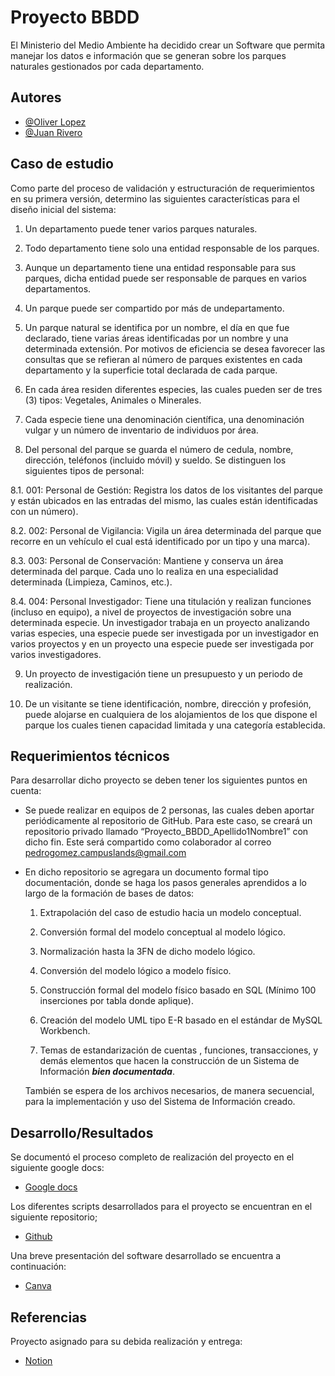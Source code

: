 
# Proyecto BBDD

El Ministerio del Medio Ambiente ha decidido crear un Software que permita manejar los
datos e información que se generan sobre los parques naturales gestionados por cada
departamento.


## Autores

- [@Oliver Lopez](https://github.com/Oliwashere)
- [@Juan Rivero](https://github.com/juandariver9)


## Caso de estudio

Como parte del proceso de validación y estructuración de requerimientos en su primera
versión, determino las siguientes características para el diseño inicial del sistema:

1. Un departamento puede tener varios parques naturales.

2. Todo departamento tiene solo una entidad responsable de los parques.

3. Aunque un departamento tiene una entidad responsable para sus parques, dicha entidad puede ser responsable de parques en varios departamentos.

4. Un parque puede ser compartido por más de undepartamento.

5. Un parque natural se identifica por un nombre, el día en que fue declarado, tiene varias áreas identificadas por un nombre y una determinada extensión. Por motivos de eficiencia se desea favorecer las consultas que se refieran al número de parques existentes en cada departamento y la superficie total declarada de cada parque.

6. En cada área residen diferentes especies, las cuales pueden ser de tres (3) tipos:
Vegetales, Animales o Minerales.

7. Cada especie tiene una denominación científica, una denominación vulgar y un número de inventario de individuos por área.

8. Del personal del parque se guarda el número de cedula, nombre, dirección, teléfonos (incluido móvil) y sueldo. Se distinguen los siguientes tipos de personal:

8.1. 001: Personal de Gestión: Registra los datos de los visitantes del parque y están ubicados en las entradas del mismo, las cuales están identificadas con un número).

8.2. 002: Personal de Vigilancia: Vigila un área determinada del parque que recorre en un vehículo el cual está identificado por un tipo y una marca).

8.3. 003: Personal de Conservación: Mantiene y conserva un área determinada del parque. Cada uno lo realiza en una especialidad determinada (Limpieza, Caminos, etc.).

8.4. 004: Personal Investigador: Tiene una titulación y realizan funciones (incluso en equipo), a nivel de proyectos de investigación sobre una determinada especie. Un investigador trabaja en un proyecto analizando varias especies, una especie puede ser investigada por un investigador en varios proyectos y en un proyecto una especie puede ser investigada por varios investigadores.

9. Un proyecto de investigación tiene un presupuesto y un periodo de realización.

10. De un visitante se tiene identificación, nombre, dirección y profesión, puede alojarse en cualquiera de los alojamientos de los que dispone el parque los cuales tienen capacidad limitada y una categoría establecida.
## Requerimientos técnicos

Para desarrollar dicho proyecto se deben tener los siguientes puntos en cuenta: 

- Se puede realizar en equipos de 2 personas, las cuales deben aportar periódicamente al repositorio de GitHub. Para este caso, se creará un repositorio privado llamado “Proyecto_BBDD_Apellido1Nombre1” con dicho fin. Este será compartido como colaborador al correo [pedrogomez.campuslands@gmail.com](mailto:pedrogomez.campuslands@gmail.com)

- En dicho repositorio se agregara un documento formal tipo documentación, donde se haga los pasos generales aprendidos a lo largo de la formación de bases de datos:
    1. Extrapolación del caso de estudio hacia un modelo conceptual.

    2. Conversión formal del modelo conceptual al modelo lógico.

    3. Normalización hasta la 3FN de dicho modelo lógico.

    4. Conversión del modelo lógico a modelo físico.

    5. Construcción formal del modelo físico basado en SQL (Mínimo 100 inserciones por tabla donde aplique).

    6. Creación del modelo UML tipo E-R basado en el estándar de MySQL Workbench.
    
    7. Temas de estandarización de cuentas , funciones, transacciones, y demás elementos que hacen la construcción de un Sistema de Información ***bien documentada***.
    
    También se espera de los archivos necesarios, de manera secuencial, para la implementación y uso del Sistema de Información creado.
## Desarrollo/Resultados

Se documentó el proceso completo de realización del proyecto en el siguiente google docs:
- [Google docs](https://docs.google.com/document/d/1XMH0gMHXFwjiQUEFSdbeHZgvZyBGyqp5lge0dJ8T10Q/edit?usp=sharing)

Los diferentes scripts desarrollados para el proyecto se encuentran en el siguiente repositorio;
- [Github](https://github.com/Oliwashere/Proyecto_BBDD_RiveroJuan_LopezOliver)

 Una breve presentación del software desarrollado se encuentra a continuación:
- [Canva](https://proyectobbdd.my.canva.site/)

## Referencias

Proyecto asignado para su debida realización y entrega:
- [Notion](https://hallowed-slug-719.notion.site/P-BD-1-Los-Ambientales-954b4c47d2464f7aa4ff615d810654a6)
